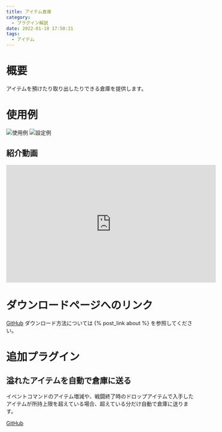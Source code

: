 ```yaml
---
title: アイテム倉庫
category:
  - プラグイン解説
date: 2022-01-10 17:50:21
tags:
  - アイテム
---
```


# 概要

アイテムを預けたり取り出したりできる倉庫を提供します。

# 使用例

![使用例](item-storage.png "使用例")
![設定例](item-storage-setting.png "設定例")

## 紹介動画

<iframe width="560" height="315" src="https://www.youtube.com/embed/gFTow2TeDII" title="YouTube video player" frameborder="0" allow="accelerometer; autoplay; clipboard-write; encrypted-media; gyroscope; picture-in-picture" allowfullscreen></iframe>

# ダウンロードページへのリンク

[GitHub](https://github.com/elleonard/DarkPlasma-MZ-Plugins/blob/release/DarkPlasma_ItemStorage.js)
ダウンロード方法については {% post_link about %} を参照してください。

# 追加プラグイン

## 溢れたアイテムを自動で倉庫に送る

イベントコマンドのアイテム増減や、戦闘終了時のドロップアイテムで入手したアイテムが所持上限を超えている場合、超えている分だけ自動で倉庫に送ります。

[GitHub](https://github.com/elleonard/DarkPlasma-MZ-Plugins/blob/release/DarkPlasma_AutoStoreItemToStorage.js)

